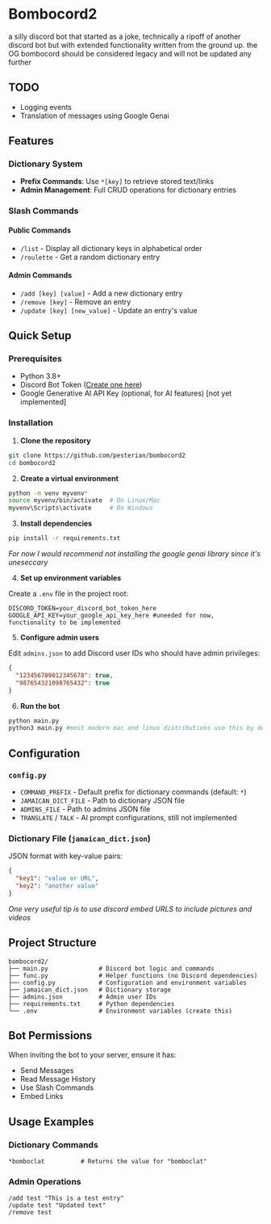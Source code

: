 # Bombocord2

a silly discord bot that started as a joke, technically a ripoff of another discord bot but with extended functionality written from the ground up.
the OG bombocord should be considered legacy and will not be updated any further

## TODO
 - Logging events
 - Translation of messages using Google Genai

## Features

### Dictionary System
- **Prefix Commands**: Use `*[key]` to retrieve stored text/links
- **Admin Management**: Full CRUD operations for dictionary entries

### Slash Commands

#### Public Commands
- `/list` - Display all dictionary keys in alphabetical order
- `/roulette` - Get a random dictionary entry

#### Admin Commands
- `/add [key] [value]` - Add a new dictionary entry
- `/remove [key]` - Remove an entry
- `/update [key] [new_value]` - Update an entry's value

## Quick Setup

### Prerequisites
- Python 3.8+
- Discord Bot Token ([Create one here](https://discord.com/developers/applications))
- Google Generative AI API Key (optional, for AI features) [not yet implemented]

### Installation

1. **Clone the repository**
```bash
git clone https://github.com/pesterian/bombocord2
cd bombocord2
```

2. **Create a virtual environment**
```bash
python -m venv myvenv*
source myvenv/bin/activate  # On Linux/Mac
myvenv\Scripts\activate     # On Windows
```

3. **Install dependencies**
```bash
pip install -r requirements.txt
```
*For now I would recommend not installing the google genai library since it's uneseccary*

4. **Set up environment variables**

Create a `.env` file in the project root:
```env
DISCORD_TOKEN=your_discord_bot_token_here
GOOGLE_API_KEY=your_google_api_key_here #uneeded for now, functionality to be implemented
```

5. **Configure admin users**

Edit `admins.json` to add Discord user IDs who should have admin privileges:
```json
{
  "123456789012345678": true,
  "987654321098765432": true
}
```

6. **Run the bot**
```bash
python main.py
python3 main.py #most modern mac and linux distributions use this by default 
```

## Configuration

### `config.py`
- `COMMAND_PREFIX` - Default prefix for dictionary commands (default: `*`)
- `JAMAICAN_DICT_FILE` - Path to dictionary JSON file
- `ADMINS_FILE` - Path to admins JSON file
- `TRANSLATE` / `TALK` - AI prompt configurations, still not implemented

### Dictionary File (`jamaican_dict.json`)
JSON format with key-value pairs:
```json
{
  "key1": "value or URL",
  "key2": "another value"
}
```
*One very useful tip is to use discord embed URLS to include pictures and videos*

## Project Structure

```
bombocord2/
├── main.py              # Discord bot logic and commands
├── func.py              # Helper functions (no Discord dependencies)
├── config.py            # Configuration and environment variables
├── jamaican_dict.json   # Dictionary storage
├── admins.json          # Admin user IDs
├── requirements.txt     # Python dependencies
└── .env                 # Environment variables (create this)
```

## Bot Permissions

When inviting the bot to your server, ensure it has:
- Send Messages
- Read Message History
- Use Slash Commands
- Embed Links

## Usage Examples

### Dictionary Commands
```
*bomboclat          # Returns the value for "bomboclat"
```

### Admin Operations
```
/add test "This is a test entry"
/update test "Updated text"
/remove test
```
